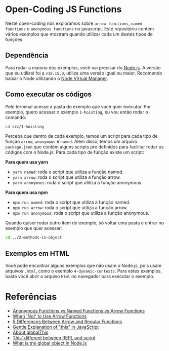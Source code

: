 # Open-Coding JS Functions

Neste open-coding nós exploramos sobre `arrow functions`, `named functions` e `anonymous functions` no javascript. Este repositório contém vários exemplos que mostram quando utilizar cada um destes tipos de funções.

## Dependência

Para rodar a maioria dos exemplos, você vai precisar do [Node.js](https://nodejs.org/en). A versão que eu utilizei foi a `v18.15.0`, utilize uma versão igual ou maior. Recomendo baixar o Node utilizando o [Node Virtual Manager](https://github.com/nvm-sh/nvm).

## Como executar os códigos

Pelo terminal acesse a pasta do exemplo que você quer executar. Por exemplo, quero acessar o exemplo `1-hoisting`, eu vou então rodar o comando:

```bash
cd src/1-hoisting
```

Perceba que dentro de cada exemplo, temos um script para cada tipo de função `arrow`, `anonymous` e `named`. Além disso, temos um arquivo `package.json` que contém alguns scripts pré definidos para facilitar rodar os códigos com o Node.js. Para cada tipo de função existe um script:

**Para quem usa yarn**

- `yarn named`: roda o script que utiliza a função named.
- `yarn arrow`: roda o script que utiliza a função arrow.
- `yarn anonymous`: roda o script que utiliza a função anonymous.

**Para quem usa npm**

- `npm run named`: roda o script que utiliza a função named.
- `npm run arrow`: roda o script que utiliza a função arrow.
- `npm run anonymous`: roda o script que utiliza a função anonymous.

Quando quiser rodar outro item de exemplo, só voltar uma pasta e entrar no exemplo que quer acessar:

```bash
cd ../2-methods-in-object
```

## Exemplos em HTML

Você pode encontrar alguns exemplos que não usam o Node.js, pois usam arquivos `.html`, como o exemplo `4-dynamic-contexts`. Para estes exemplos, basta você abrir o arquivo `html` no navegador para executar o exemplo.

# Referências

- [Anonymous Functions vs Named Functions vs Arrow Functions](https://dev.to/mathlete/anonymous-functions-vs-named-functions-vs-arrow-functions-57pm)
- [When 'Not' to Use Arrow Functions](https://dmitripavlutin.com/when-not-to-use-arrow-functions-in-javascript/)
- [5 Differences Between Arrow and Regular Functions](https://dmitripavlutin.com/differences-between-arrow-and-regular-functions/)
- [Gentle Explanation of "this" in JavaScript](https://dmitripavlutin.com/gentle-explanation-of-this-in-javascript/#32-pitfall-separating-method-from-its-object)
- [About globalThis](https://developer.mozilla.org/en-US/docs/Web/JavaScript/Reference/Global_Objects/globalThis)
- ['this' different between REPL and script](https://stackoverflow.com/questions/20861049/this-different-between-repl-and-script)
- [What is tne global object in Node.js](https://stackoverflow.com/questions/43627622/what-is-the-global-object-in-nodejs)